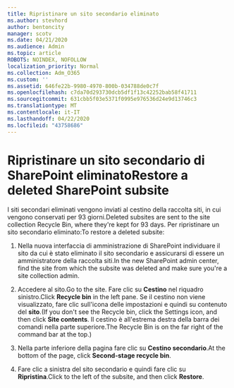 ```yaml
---
title: Ripristinare un sito secondario eliminato
ms.author: stevhord
author: bentoncity
manager: scotv
ms.date: 04/21/2020
ms.audience: Admin
ms.topic: article
ROBOTS: NOINDEX, NOFOLLOW
localization_priority: Normal
ms.collection: Adm_O365
ms.custom: ''
ms.assetid: 646fe22b-9980-4970-800b-034788de0c7f
ms.openlocfilehash: c7da70d293730dcb5df1f13c42252bab58f41711
ms.sourcegitcommit: 631cbb5f03e5371f0995e976536d24e9d13746c3
ms.translationtype: MT
ms.contentlocale: it-IT
ms.lasthandoff: 04/22/2020
ms.locfileid: "43758686"
---
```

# <a name="restore-a-deleted-sharepoint-subsite"></a><span data-ttu-id="3c673-102">Ripristinare un sito secondario di SharePoint eliminato</span><span class="sxs-lookup"><span data-stu-id="3c673-102">Restore a deleted SharePoint subsite</span></span>

<span data-ttu-id="3c673-103">I siti secondari eliminati vengono inviati al cestino della raccolta siti, in cui vengono conservati per 93 giorni.</span><span class="sxs-lookup"><span data-stu-id="3c673-103">Deleted subsites are sent to the site collection Recycle Bin, where they're kept for 93 days.</span></span> <span data-ttu-id="3c673-104">Per ripristinare un sito secondario eliminato:</span><span class="sxs-lookup"><span data-stu-id="3c673-104">To restore a deleted subsite:</span></span>
  
1. <span data-ttu-id="3c673-105">Nella nuova interfaccia di amministrazione di SharePoint individuare il sito da cui è stato eliminato il sito secondario e assicurarsi di essere un amministratore della raccolta siti.</span><span class="sxs-lookup"><span data-stu-id="3c673-105">In the new SharePoint admin center, find the site from which the subsite was deleted and make sure you're a site collection admin.</span></span> 
    
2. <span data-ttu-id="3c673-106">Accedere al sito.</span><span class="sxs-lookup"><span data-stu-id="3c673-106">Go to the site.</span></span> <span data-ttu-id="3c673-107">Fare clic su **Cestino** nel riquadro sinistro.</span><span class="sxs-lookup"><span data-stu-id="3c673-107">Click **Recycle bin** in the left pane.</span></span> <span data-ttu-id="3c673-108">Se il cestino non viene visualizzato, fare clic sull'icona delle impostazioni e quindi su contenuto del **sito**.</span><span class="sxs-lookup"><span data-stu-id="3c673-108">(If you don't see the Recycle bin, click the Settings icon, and then click **Site contents**.</span></span> <span data-ttu-id="3c673-109">Il cestino è all'estrema destra della barra dei comandi nella parte superiore.</span><span class="sxs-lookup"><span data-stu-id="3c673-109">The Recycle Bin is on the far right of the command bar at the top.)</span></span>
    
3. <span data-ttu-id="3c673-110">Nella parte inferiore della pagina fare clic su **Cestino secondario**.</span><span class="sxs-lookup"><span data-stu-id="3c673-110">At the bottom of the page, click **Second-stage recycle bin**.</span></span>
    
4. <span data-ttu-id="3c673-111">Fare clic a sinistra del sito secondario e quindi fare clic su **Ripristina**.</span><span class="sxs-lookup"><span data-stu-id="3c673-111">Click to the left of the subsite, and then click **Restore**.</span></span>
    

